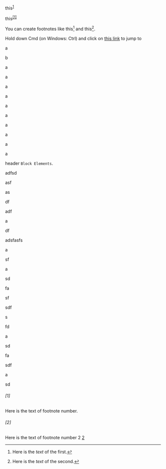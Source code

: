 this<sup>[1](www.google.com)</sup>



this<sup><a href="#1">[1]</a></sup>

You can create footnotes like this[^3] and this[^4].

[^3]: Here is the *text* of the first.
[^4]: Here is the *text* of the second.



Hold down Cmd (on Windows: Ctrl) and click on [this link](#block-elements) to jump to 





a

b

a


a

a


a


a


a



a


a


a


a





header `Block Elements`. 







adfsd

asf

as

df

adf

a

df

adsfasfs


a

sf

a

sd

fa

sf


sdf

s

fd

a

sd

fa

sdf

a


sd


###### [1]

Here is the text of footnote number.

###### [2]

Here is the text of footnote number 2 [2](#2)

